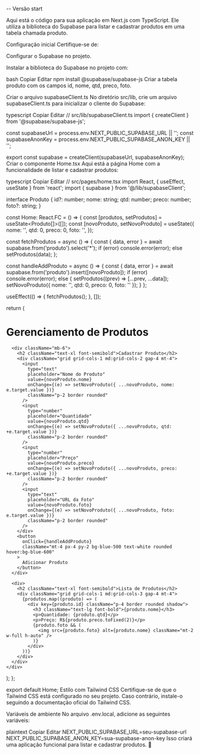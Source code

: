 -- Versão start

Aqui está o código para sua aplicação em Next.js com TypeScript. Ele utiliza a biblioteca do Supabase para listar e cadastrar produtos em uma tabela chamada produto.

Configuração inicial
Certifique-se de:

Configurar o Supabase no projeto.

Instalar a biblioteca do Supabase no projeto com:

bash
Copiar
Editar
npm install @supabase/supabase-js
Criar a tabela produto com os campos id, nome, qtd, preco, foto.

Criar o arquivo supabaseClient.ts
No diretório src/lib, crie um arquivo supabaseClient.ts para inicializar o cliente do Supabase:

typescript
Copiar
Editar
// src/lib/supabaseClient.ts
import { createClient } from '@supabase/supabase-js';

const supabaseUrl = process.env.NEXT_PUBLIC_SUPABASE_URL || '';
const supabaseAnonKey = process.env.NEXT_PUBLIC_SUPABASE_ANON_KEY || '';

export const supabase = createClient(supabaseUrl, supabaseAnonKey);
Criar o componente Home.tsx
Aqui está a página Home com a funcionalidade de listar e cadastrar produtos:

typescript
Copiar
Editar
// src/pages/home.tsx
import React, { useEffect, useState } from 'react';
import { supabase } from '@/lib/supabaseClient';

interface Produto {
  id?: number;
  nome: string;
  qtd: number;
  preco: number;
  foto?: string;
}

const Home: React.FC = () => {
  const [produtos, setProdutos] = useState<Produto[]>([]);
  const [novoProduto, setNovoProduto] = useState<Produto>({
    nome: '',
    qtd: 0,
    preco: 0,
    foto: '',
  });

  const fetchProdutos = async () => {
    const { data, error } = await supabase.from('produto').select('*');
    if (error) console.error(error);
    else setProdutos(data);
  };

  const handleAddProduto = async () => {
    const { data, error } = await supabase.from('produto').insert([novoProduto]);
    if (error) console.error(error);
    else {
      setProdutos((prev) => [...prev, ...data]);
      setNovoProduto({ nome: '', qtd: 0, preco: 0, foto: '' });
    }
  };

  useEffect(() => {
    fetchProdutos();
  }, []);

  return (
    <div className="container mx-auto p-4">
      <h1 className="text-2xl font-bold mb-4">Gerenciamento de Produtos</h1>

      <div className="mb-6">
        <h2 className="text-xl font-semibold">Cadastrar Produto</h2>
        <div className="grid grid-cols-1 md:grid-cols-2 gap-4 mt-4">
          <input
            type="text"
            placeholder="Nome do Produto"
            value={novoProduto.nome}
            onChange={(e) => setNovoProduto({ ...novoProduto, nome: e.target.value })}
            className="p-2 border rounded"
          />
          <input
            type="number"
            placeholder="Quantidade"
            value={novoProduto.qtd}
            onChange={(e) => setNovoProduto({ ...novoProduto, qtd: +e.target.value })}
            className="p-2 border rounded"
          />
          <input
            type="number"
            placeholder="Preço"
            value={novoProduto.preco}
            onChange={(e) => setNovoProduto({ ...novoProduto, preco: +e.target.value })}
            className="p-2 border rounded"
          />
          <input
            type="text"
            placeholder="URL da Foto"
            value={novoProduto.foto}
            onChange={(e) => setNovoProduto({ ...novoProduto, foto: e.target.value })}
            className="p-2 border rounded"
          />
        </div>
        <button
          onClick={handleAddProduto}
          className="mt-4 px-4 py-2 bg-blue-500 text-white rounded hover:bg-blue-600"
        >
          Adicionar Produto
        </button>
      </div>

      <div>
        <h2 className="text-xl font-semibold">Lista de Produtos</h2>
        <div className="grid grid-cols-1 md:grid-cols-3 gap-4 mt-4">
          {produtos.map((produto) => (
            <div key={produto.id} className="p-4 border rounded shadow">
              <h3 className="text-lg font-bold">{produto.nome}</h3>
              <p>Quantidade: {produto.qtd}</p>
              <p>Preço: R${produto.preco.toFixed(2)}</p>
              {produto.foto && (
                <img src={produto.foto} alt={produto.nome} className="mt-2 w-full h-auto" />
              )}
            </div>
          ))}
        </div>
      </div>
    </div>
  );
};

export default Home;
Estilo com Tailwind CSS
Certifique-se de que o Tailwind CSS está configurado no seu projeto. Caso contrário, instale-o seguindo a documentação oficial do Tailwind CSS.

Variáveis de ambiente
No arquivo .env.local, adicione as seguintes variáveis:

plaintext
Copiar
Editar
NEXT_PUBLIC_SUPABASE_URL=seu-supabase-url
NEXT_PUBLIC_SUPABASE_ANON_KEY=sua-supabase-anon-key
Isso criará uma aplicação funcional para listar e cadastrar produtos. 🎉